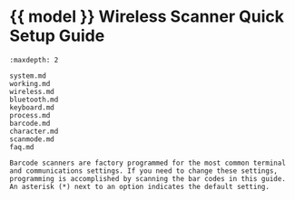 # {{ model }} Wireless Scanner Quick Setup Guide
```{toctree}
:maxdepth: 2

system.md
working.md
wireless.md
bluetooth.md
keyboard.md
process.md
barcode.md
character.md
scanmode.md
faq.md

```

```{note}
Barcode scanners are factory programmed for the most common terminal and communications settings. If you need to change these settings, programming is accomplished by scanning the bar codes in this guide. An asterisk (*) next to an option indicates the default setting.
```